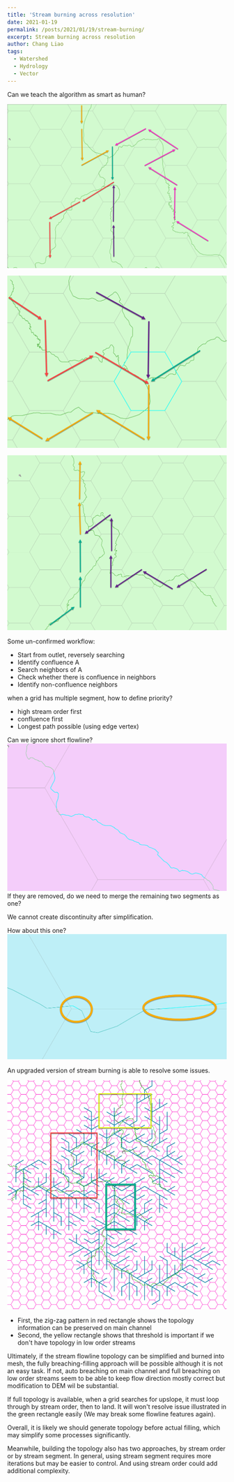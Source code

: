 ```yaml
---
title: 'Stream burning across resolution'
date: 2021-01-19
permalink: /posts/2021/01/19/stream-burning/
excerpt: Stream burning across resolution
author: Chang Liao
tags:
  - Watershed
  - Hydrology
  - Vector
---
```


Can we teach the algorithm as smart as human?


![Figure 1](https://github.com/changliao/science/blob/main/_figures/hexwatershed/algorithm/flowline1.png?raw=true)

![Figure 2](https://github.com/changliao/science/blob/main/_figures/hexwatershed/algorithm/flowline2.png?raw=true)

![Figure 3](https://github.com/changliao/science/blob/main/_figures/hexwatershed/algorithm/flowline3.png?raw=true)

Some un-confirmed workflow:

* Start from outlet, reversely searching
* Identify confluence A
* Search neighbors of A
* Check whether there is confluence in neighbors
* Identify non-confluence neighbors

when a grid has multiple segment, how to define priority?
* high stream order first
* confluence first
* Longest path possible (using edge vertex)

Can we ignore short flowline?
![Figure 4](https://github.com/changliao/science/blob/main/_figures/hexwatershed/algorithm/flowline4.png?raw=true)
If they are removed, do we need to merge the remaining two segments as one?

We cannot create discontinuity after simplification.


How about this one?
![Figure 5](https://github.com/changliao/science/blob/main/_figures/hexwatershed/algorithm/flowline5.png?raw=true)


An upgraded version of stream burning is able to resolve some issues.

![Figure 6](https://github.com/changliao/science/blob/main/_figures/hexwatershed/algorithm/flowline6.png?raw=true)

* First, the zig-zag pattern in red rectangle shows the topology information can be preserved on main channel
* Second, the yellow rectangle shows that threshold is important if we don't have topology in low order streams

Ultimately, if the stream flowline topology can be simplified and burned into mesh, the fully breaching-filling approach will be possible although it is not an easy task. If not, auto breaching on main channel and full breaching on low order streams seem to be able to keep flow direction mostly correct but modification to DEM wil be substantial. 

If full topology is available, when a grid searches for upslope, it must loop through by stream order, then to land. It will won't resolve issue illustrated in the green rectangle easily (We may break some flowline features again).

Overall, it is likely we should generate topology before actual filling, which may simplify some processes significantly.

Meanwhile, building the topology also has two approaches, by stream order or by stream segment. In general, using stream segment requires more iterations but may be easier to control. And using stream order could add additional complexity.
